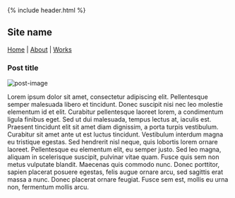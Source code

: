 {% include header.html %}

## Site name

[Home](https://okoseoglu.github.io) |
[About](https://okoseoglu.github.io/about) |
[Works](https://okoseoglu.github.io/works)

### Post title

![post-image](https://placekitten.com/600/400)

Lorem ipsum dolor sit amet, consectetur adipiscing elit. Pellentesque semper malesuada libero et tincidunt. Donec suscipit nisi nec leo molestie elementum id et elit. Curabitur pellentesque laoreet lorem, a condimentum ligula finibus eget. Sed ut dui malesuada, tempus lectus at, iaculis est. Praesent tincidunt elit sit amet diam dignissim, a porta turpis vestibulum. Curabitur sit amet ante ut est luctus tincidunt. Vestibulum interdum magna eu tristique egestas. Sed hendrerit nisl neque, quis lobortis lorem ornare laoreet. Pellentesque eu elementum elit, eu semper justo. Sed leo magna, aliquam in scelerisque suscipit, pulvinar vitae quam. Fusce quis sem non metus vulputate blandit. Maecenas quis commodo nunc. Donec porttitor, sapien placerat posuere egestas, felis augue ornare arcu, sed sagittis erat massa a nunc. Donec placerat ornare feugiat. Fusce sem est, mollis eu urna non, fermentum mollis arcu.
